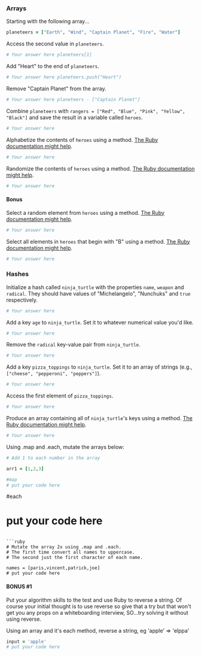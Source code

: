 ### Arrays

Starting with the following array...

```rb
planeteers = ["Earth", "Wind", "Captain Planet", "Fire", "Water"]
```

Access the second value in `planeteers`.

```rb
# Your answer here planeteers[1]
```

Add "Heart" to the end of `planeteers`.

```rb
# Your answer here planeteers.push("Heart")
```

Remove "Captain Planet" from the array.

```rb
# Your answer here planeteers - ["Captain Planet"]
```

Combine `planeteers` with `rangers = ["Red", "Blue", "Pink", "Yellow", "Black"]` and save the result in a variable called `heroes`.

```rb
# Your answer here
```

Alphabetize the contents of `heroes` using a method. [The Ruby documentation might help](http://ruby-doc.org/core-2.2.0/Array.html).

```rb
# Your answer here
```

Randomize the contents of `heroes` using a method. [The Ruby documentation might help](http://ruby-doc.org/core-2.2.0/Array.html).

```rb
# Your answer here
```

#### Bonus

Select a random element from `heroes` using a method. [The Ruby documentation might help](http://ruby-doc.org/core-2.2.0/Array.html).

```rb
# Your answer here
```

Select all elements in `heroes` that begin with "B" using a method. [The Ruby documentation might help](http://ruby-doc.org/core-2.2.0/Array.html).

```rb
# Your answer here
```

### Hashes

Initialize a hash called `ninja_turtle` with the properties `name`, `weapon` and `radical`. They should have values of "Michelangelo", "Nunchuks" and `true` respectively.

```rb
# Your answer here
```

Add a key `age` to `ninja_turtle`. Set it to whatever numerical value you'd like.

```rb
# Your answer here
```

Remove the `radical` key-value pair from `ninja_turtle`.

```rb
# Your answer here
```

Add a key `pizza_toppings` to `ninja_turtle`. Set it to an array of strings (e.g., `["cheese", "pepperoni", "peppers"]`).

```rb
# Your answer here
```

Access the first element of `pizza_toppings`.

```rb
# Your answer here
```

Produce an array containing all of `ninja_turtle`'s keys using a method. [The Ruby documentation might help](http://ruby-doc.org/core-1.9.3/Hash.html).

```rb
# Your answer here
```

Using .map and .each, mutate the arrays below:

```ruby
# Add 1 to each number in the array

arr1 = [1,2,3]

#map
# put your code here
```
#each
# put your code here
```

```ruby
# Mutate the array 2x using .map and .each. 
# The first time convert all names to uppercase.
# The second just the first character of each name. 

names = [paris,vincent,patrick,joe]
# put your code here
```

#### BONUS #1 
Put your algorithm skills to the test and use Ruby to reverse a string.  Of course your initial thought is to use reverse so give that a try but that won't get you any props on  a whiteboarding interview, SO...try solving it without using reverse.  

Using an array and it's each method, reverse a string, eg 'apple' => 'elppa'

```rb
input = 'apple'
# put your code here
```

